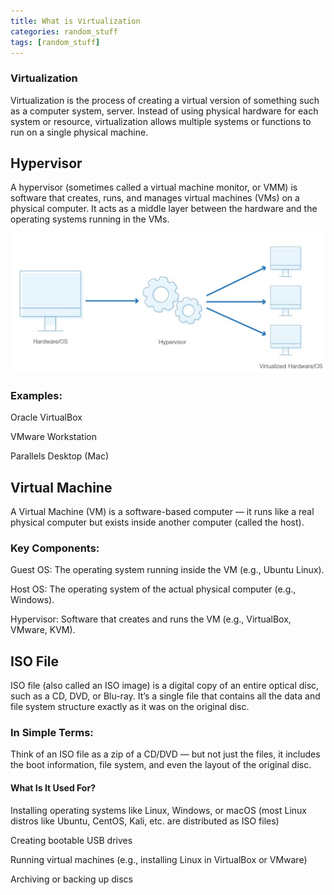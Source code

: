```yaml
---
title: What is Virtualization
categories: random_stuff
tags: [random_stuff]
---
```


### Virtualization

Virtualization is the process of creating a virtual version of something such as a computer system, server. Instead of using physical hardware for each system or resource, virtualization allows multiple systems or functions to run on a single physical machine.

## Hypervisor
A hypervisor (sometimes called a virtual machine monitor, or VMM) is software that creates, runs, and manages virtual machines (VMs) on a physical computer. It acts as a middle layer between the hardware and the operating systems running in the VMs.

<img class="img_center" src="statics/img/hypervisor.png" alt="Hypervisor">

### Examples:

Oracle VirtualBox

VMware Workstation

Parallels Desktop (Mac)


## Virtual Machine
A Virtual Machine (VM) is a software-based computer — it runs like a real physical computer but exists inside another computer (called the host).

### Key Components:

Guest OS: The operating system running inside the VM (e.g., Ubuntu Linux).

Host OS: The operating system of the actual physical computer (e.g., Windows).

Hypervisor: Software that creates and runs the VM (e.g., VirtualBox, VMware, KVM).


## ISO File
ISO file (also called an ISO image) is a digital copy of an entire optical disc, such as a CD, DVD, or Blu-ray. It’s a single file that contains all the data and file system structure exactly as it was on the original disc.

### In Simple Terms:
Think of an ISO file as a zip of a CD/DVD — but not just the files, it includes the boot information, file system, and even the layout of the original disc.

#### What Is It Used For?
Installing operating systems like Linux, Windows, or macOS (most Linux distros like Ubuntu, CentOS, Kali, etc. are distributed as ISO files)

Creating bootable USB drives

Running virtual machines (e.g., installing Linux in VirtualBox or VMware)

Archiving or backing up discs

